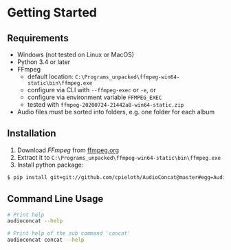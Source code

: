 # Getting Started

## Requirements

* Windows (not tested on Linux or MacOS)
* Python 3.4 or later
* FFmpeg
  * default location: `C:\Programs_unpacked\ffmpeg-win64-static\bin\ffmpeg.exe`
  * configure via CLI with `--ffmpeg-exec` or `-e`, or
  * configure via environment variable `FFMPEG_EXEC`
  * tested with `ffmpeg-20200724-21442a8-win64-static.zip`
* Audio files must be sorted into folders, e.g. one folder for each album


## Installation

1. Download *FFmpeg* from [ffmpeg.org](https://ffmpeg.org)
2. Extract it to `C:\Programs_unpacked\ffmpeg-win64-static\bin\ffmpeg.exe`
3. Install python package:

```bash
$ pip install git+git://github.com/cpieloth/AudioConcat@master#egg=AudioConcat
```


## Command Line Usage

```bash
# Print help
audioconcat --help

# Print help of the sub command 'concat'
audioconcat concat --help
```
